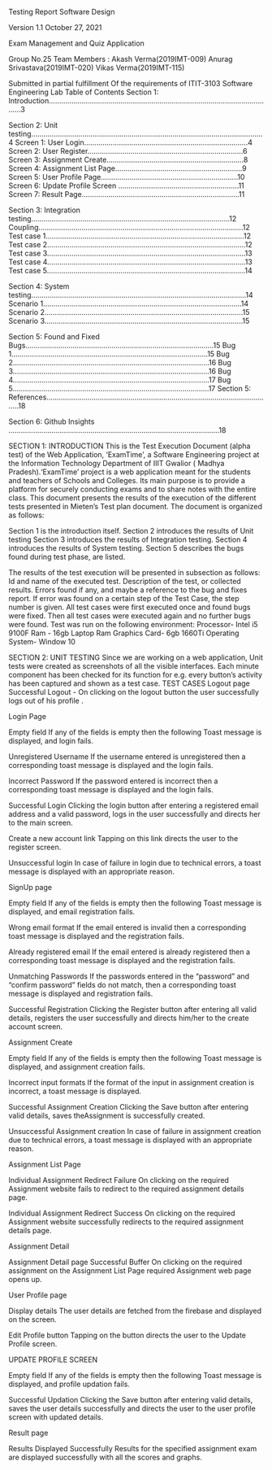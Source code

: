 
Testing Report
Software Design

Version 1.1
October 27, 2021



Exam Management and Quiz Application



Group No.25
Team Members :
Akash Verma(2019IMT-009)
Anurag Srivastava(2019IMT-020)
Vikas Verma(2019IMT-115)















Submitted in partial fulfillment
Of the requirements of
ITIT-3103 Software Engineering Lab
Table of Contents
Section 1: Introduction...............................................................................................................3

Section 2: Unit testing.................................................................................................................4
Screen 1: User Login................................................................................4
Screen 2: User Register............................................................................6
Screen 3: Assignment Create...................................................................8
Screen 4: Assignment List Page..............................................................9
Screen 5: User Profile Page...................................................................10
Screen 6: Update Profile Screen ...........................................................11
Screen 7: Result Page.............................................................................11

Section 3: Integration testing.................................................................................................12
Coupling....................................................................................................12
Test case 1.................................................................................................12
Test case 2.................................................................................................12
Test case 3.................................................................................................13
Test case 4.................................................................................................13
Test case 5.................................................................................................14

Section 4: System testing.........................................................................................................14
Scenario 1.................................................................................................14
Scenario 2.................................................................................................15
Scenario 3.................................................................................................15

Section 5: Found and Fixed Bugs............................................................................................15
Bug 1................................................................................................15
Bug 2................................................................................................16
Bug 3................................................................................................16
Bug 4................................................................................................17
Bug 5................................................................................................17
Section 5: References...............................................................................................................18

Section 6: Github Insights .......................................................................................................18





SECTION 1: INTRODUCTION
This is the Test Execution Document (alpha test) of the Web Application, ‘ExamTime’, a Software Engineering project at the Information Technology Department of IIIT Gwalior ( Madhya Pradesh).‘ExamTime’ project is a web application meant for the students and teachers of Schools and Colleges. Its main purpose is to provide a platform for securely conducting exams and to share notes with the entire class. This document presents the results of the execution of the different tests presented in Mieten’s Test plan document. 
The document is organized as follows:

Section 1 is the introduction itself.
Section 2 introduces the results of Unit testing 
Section 3 introduces the results of Integration testing.
Section 4 introduces the results of System testing.
Section 5 describes the bugs found during test phase, are listed.

The results of the test execution will be presented in subsection as follows:
Id and name of the executed test.
Description of the test, or collected results.
Errors found if any, and maybe a reference to the bug and fixes report. If error was found on a certain step of the Test Case, the step number is given.
All test cases were first executed once and found bugs were fixed. Then all test cases were executed again and no further bugs were found.
Test was run on the following environment:
Processor- Intel i5 9100F
Ram - 16gb Laptop Ram
Graphics Card- 6gb 1660Ti
Operating System- Window 10

SECTION 2: UNIT TESTING
Since we are working on a web application, Unit tests were created as screenshots of all the visible interfaces. Each minute component has been checked for its function for e.g. every button’s activity has been captured and shown as a test case.
TEST CASES
Logout page
Successful Logout - 
On clicking on the logout button the user successfully logs out of his profile .

Login Page

Empty field
If any of the fields is empty then the following Toast message is displayed, and login fails.



Unregistered Username
If the username entered is unregistered then a corresponding toast message is displayed and the login fails.



Incorrect Password
If the password entered is incorrect then a corresponding toast message is displayed and the login fails.



Successful Login
Clicking the login button after entering a registered email address and a valid password, logs in the user successfully and directs her to the main screen.


Create a new account link
Tapping on this link directs the user to the register screen.


 		           
Unsuccessful login
In case of failure in login due to technical errors, a toast message is displayed with an appropriate reason.


SignUp page

Empty field
If any of the fields is empty then the following Toast message is displayed, and email registration fails.

    

Wrong email format
If the email entered is invalid then a corresponding toast message is displayed and the registration fails.



Already registered email
If the email entered is already registered then a corresponding toast message is displayed and the registration fails.

            

Unmatching Passwords
If the passwords entered in the “password” and “confirm password” fields do not match, then a corresponding toast message is displayed and registration fails.


Successful Registration
Clicking the Register button after entering all valid details, registers the user successfully and directs him/her to the create account screen.





Assignment Create

Empty field
If any of the fields is empty then the following Toast message is displayed, and assignment creation fails.
     


Incorrect input formats
If the format of the input in assignment creation is incorrect, a toast message is displayed.
               

Successful Assignment Creation
Clicking the Save button after entering valid details, saves theAssignment is  successfully created.

      

Unsuccessful Assignment creation
In case of failure in assignment creation due to technical errors, a toast message is displayed with an appropriate reason.



Assignment List Page


Individual Assignment Redirect Failure
On clicking on the required Assignment website fails to redirect to the required assignment details page.

Individual Assignment Redirect Success
On clicking on the required Assignment website successfully redirects to the required assignment details page.



Assignment Detail

Assignment Detail page Successful Buffer 
On clicking on the required assignment on the Assignment List Page  required Assignment web page opens up.




User Profile page

Display details
The user details are fetched from the firebase and displayed on the screen.




Edit Profile button
Tapping on the button directs the user to the Update Profile screen.





UPDATE PROFILE SCREEN

Empty field
If any of the fields is empty then the following Toast message is displayed, and profile updation fails.

    


Successful Updation
Clicking the Save button after entering valid details, saves the user details successfully and directs the user to the user profile screen with updated details.



Result page

Results Displayed Successfully 
Results for the specified assignment exam are displayed successfully with all the scores and graphs.

